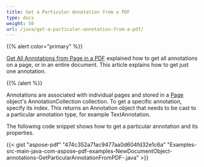 ```yaml
---
title: Get a Particular Annotation from a PDF
type: docs
weight: 50
url: /java/get-a-particular-annotation-from-a-pdf/
---
```


{{% alert color="primary" %}} 

[Get All Annotations from Page in a PDF](/pdf/java/get-all-annotations-from-page-in-a-pdf/) explained how to get all annotations on a page, or in an entire document. This article explains how to get just one annotation.

{{% /alert %}} 

Annotations are associated with individual pages and stored in a [Page](https://apireference.aspose.com/java/pdf/com.aspose.pdf/Page) object's AnnotationCollection collection. To get a specific annotation, specify its index. This returns an Annotation object that needs to be cast to a particular annotation type, for example TextAnnotation.

The following code snippet shows how to get a particular annotation and its properties.

{{< gist "aspose-pdf" "474c352a71ac9477aa0d604fd32e1c6a" "Examples-src-main-java-com-aspose-pdf-examples-NewDocumentObject-annotations-GetParticularAnnotationFromPDF-.java" >}}
